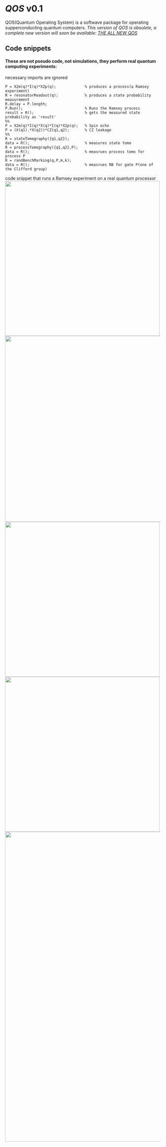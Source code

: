 # _QOS_ v0.1
QOS(Quantum Operating System) is a softwave package for operating supperconducting quantum computers. 
*This version of QOS is obsolete, a complete new version will soon be available: [THE ALL NEW QOS](https://github.com/YulinWu/QOS)*
## Code snippets
#### These are not pseudo code, not simulations, they perform real quantum computing experiments:
necessary imports are ignored
```
P = X2m(q)*I(q)*X2p(q);             % produces a process(a Ramsey experiment)
R = resonatorReadout(q);            % produces a state probability measurement
R.delay = P.length;
P.Run();                            % Runs the Ramsey process
result = R();                       % gets the measured state probability as 'result'
%%
P = X2m(q)*I(q)*X(q)*I(q)*X2p(q);   % Spin echo
P = (X(q1).*X(q2))*CZ(q1,q2);       % CZ leakage
%%
R = stateTomography({q1,q2});		   
data = R();                         % measures state tomo
R = processTomography({q1,q2},P);		
data = R();                         % measrues process tomo for process P
R = randBenchMarking(q,P,m,k);			
data = R();                         % measrues RB for gate P(one of the Clifford group)
```
code snippet that runs a Ramsey experiment on a real quantum processor
<a href="url"><img src="https://github.com/YulinWu/QOS-v0.1/blob/master/qos/img/RamseyCodeSnippet.png" align="left"  width="500" ></a>
<img src="https://github.com/YulinWu/QOS-v0.1/blob/master/qos/img/400dpiLogoCropped.png" align="left"  width="600" />
<a href="url"><img src="https://github.com/YulinWu/QOS-v0.1/blob/master/qos/img/RegistryEditor.PNG" align="left"  width="500" ></a>
<a href="url"><img src="https://github.com/YulinWu/QOS-v0.1/blob/master/qos/img/DataViewer.PNG" align="left"  width="500" ></a>
<a href="url"><img src="https://github.com/YulinWu/QOS-v0.1/blob/master/qos/img/sequence_demo.png?raw=true" align="left"  width="1000" ></a>






